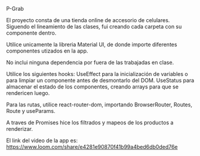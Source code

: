 P-Grab

El proyecto consta de una tienda online de accesorio de celulares. Siguendo el lineamiento de las clases, fui creando cada carpeta con su componente dentro.

Utilice unicamente la libreria Material UI, de donde importe diferentes componentes utizados en la app.

No inclui ninguna dependencia por fuera de las trabajadas en clase.

Utilice los siguientes hooks:
UseEffect para la inicialización de variables o para limpiar un componente antes de desmontarlo del DOM.
UseStatus para almacenar el estado de los componentes, creando arrays para que se rendericen luego.

Para las rutas, utilice react-router-dom, importando BrowserRouter, Routes, Route y useParams. 

A traves de Promises hice los filtrados y mapeos de los productos a renderizar. 

El link del video de la app es: https://www.loom.com/share/e4281e90870f41b99a4bed6db0ded76e